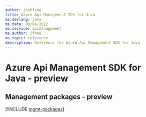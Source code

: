 ```yaml
---
author: joshfree
title: Azure Api Management SDK for Java
ms.devlang: java
ms.data: 08/04/2022
ms.service: apimanagement
ms.author: jfree
ms.topic: reference
description: Reference for Azure Api Management SDK for Java
---
```

# Azure Api Management SDK for Java - preview

## Management packages - preview
[!INCLUDE [mgmt-packages](api-management-mgmt-index.md)]